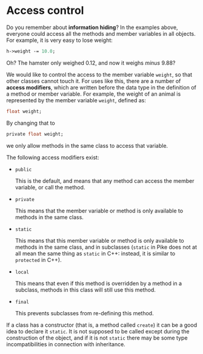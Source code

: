 # Access control

Do you remember about **information hiding**?
In the examples above,
everyone could access all the methods and member variables in all objects.
For example,
it is very easy to lose weight:

```pike
h->weight -= 10.0;
```

Oh?
The hamster only weighed 0.12,
and now it weighs *minus* 9.88?

We would like to control the access to the member variable `weight`,
so that other classes cannot touch it.
For uses like this,
there are a number of **access modifiers**,
which are written before the data type
in the definition of a method or member variable.
For example,
the weight of an animal
is represented by the member variable `weight`,
defined as:

```pike
float weight;
```

By changing that to

```pike
private float weight;
```

we only allow methods in the same class to access that variable.

The following access modifiers exist:

* `public`

  This is the default,
  and means that any method can access the member variable,
  or call the method.


* `private`

  This means that the member variable or method
  is only available to methods in the same class.


* `static`

  This means that this member variable or method
  is only available to methods in the same class,
  and in subclasses
  (`static` in Pike does not at all
  mean the same thing as `static` in C++:
  instead, it is similar to `protected` in C++).

* `local`

  This means that even if this method is overridden
  by a method in a subclass,
  methods in this class will still use this method.


* `final`

  This prevents subclasses from re-defining this method.

If a class has a constructor
(that is, a method called `create`)
it can be a good idea to declare it `static`.
It is not supposed to be called
except during the construction of the object,
and if it is not `static`
there may be some type incompatibilities
in connection with inheritance.
